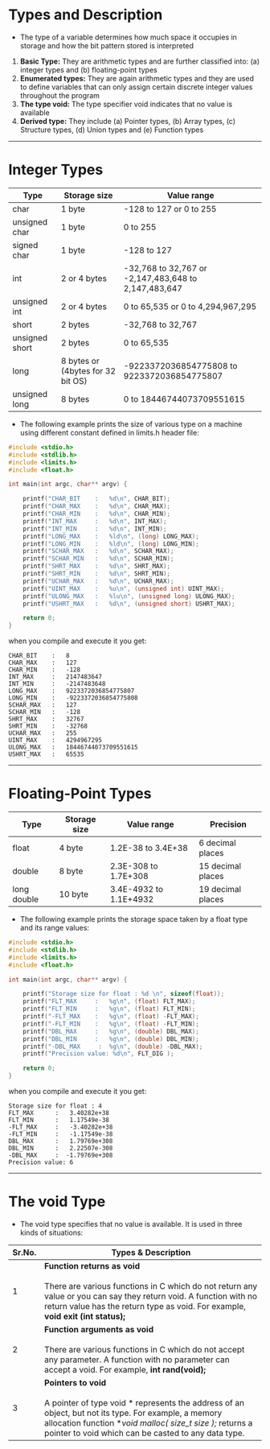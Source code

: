 # Types and Description

- The type of a variable determines how much space it occupies in storage and how the bit pattern stored is interpreted

1.  **Basic Type:** They are arithmetic types and are further classified into: (a) integer types and (b) floating-point types
2.  **Enumerated types:** They are again arithmetic types and they are used to define variables that can only assign certain discrete integer values throughout the program
3.  **The type void:** The type specifier void indicates that no value is available
4.  **Derived type:** They include (a) Pointer types, (b) Array types, (c) Structure types, (d) Union types and (e) Function types

* * *

# Integer Types

| Type | Storage size | Value range |
| --- | --- | --- |
| char | 1 byte | -128 to 127 or 0 to 255 |
| unsigned char | 1 byte | 0 to 255 |
| signed char | 1 byte | -128 to 127 |
| int | 2 or 4 bytes | -32,768 to 32,767 or -2,147,483,648 to 2,147,483,647 |
| unsigned int | 2 or 4 bytes | 0 to 65,535 or 0 to 4,294,967,295 |
| short | 2 bytes | -32,768 to 32,767 |
| unsigned short | 2 bytes | 0 to 65,535 |
| long | 8 bytes or (4bytes for 32 bit OS) | -9223372036854775808 to 9223372036854775807 |
| unsigned long | 8 bytes | 0 to 18446744073709551615 |

- The following example prints the size of various type on a machine using different constant defined in limits.h header file:

```c
#include <stdio.h>
#include <stdlib.h>
#include <limits.h>
#include <float.h>

int main(int argc, char** argv) {

    printf("CHAR_BIT    :   %d\n", CHAR_BIT);
    printf("CHAR_MAX    :   %d\n", CHAR_MAX);
    printf("CHAR_MIN    :   %d\n", CHAR_MIN);
    printf("INT_MAX     :   %d\n", INT_MAX);
    printf("INT_MIN     :   %d\n", INT_MIN);
    printf("LONG_MAX    :   %ld\n", (long) LONG_MAX);
    printf("LONG_MIN    :   %ld\n", (long) LONG_MIN);
    printf("SCHAR_MAX   :   %d\n", SCHAR_MAX);
    printf("SCHAR_MIN   :   %d\n", SCHAR_MIN);
    printf("SHRT_MAX    :   %d\n", SHRT_MAX);
    printf("SHRT_MIN    :   %d\n", SHRT_MIN);
    printf("UCHAR_MAX   :   %d\n", UCHAR_MAX);
    printf("UINT_MAX    :   %u\n", (unsigned int) UINT_MAX);
    printf("ULONG_MAX   :   %lu\n", (unsigned long) ULONG_MAX);
    printf("USHRT_MAX   :   %d\n", (unsigned short) USHRT_MAX);

    return 0;
}

```

when you compile and execute it you get:

```
CHAR_BIT    :   8
CHAR_MAX    :   127
CHAR_MIN    :   -128
INT_MAX     :   2147483647
INT_MIN     :   -2147483648
LONG_MAX    :   9223372036854775807
LONG_MIN    :   -9223372036854775808
SCHAR_MAX   :   127
SCHAR_MIN   :   -128
SHRT_MAX    :   32767
SHRT_MIN    :   -32768
UCHAR_MAX   :   255
UINT_MAX    :   4294967295
ULONG_MAX   :   18446744073709551615
USHRT_MAX   :   65535
```

* * *

# Floating-Point Types

| Type | Storage size | Value range | Precision |
| --- | --- | --- | --- |
| float | 4 byte | 1.2E-38 to 3.4E+38 | 6 decimal places |
| double | 8 byte | 2.3E-308 to 1.7E+308 | 15 decimal places |
| long double | 10 byte | 3.4E-4932 to 1.1E+4932 | 19 decimal places |

- The following example prints the storage space taken by a float type and its range values:

```c
#include <stdio.h>
#include <stdlib.h>
#include <limits.h>
#include <float.h>

int main(int argc, char** argv) {

    printf("Storage size for float : %d \n", sizeof(float));
    printf("FLT_MAX     :   %g\n", (float) FLT_MAX);
    printf("FLT_MIN     :   %g\n", (float) FLT_MIN);
    printf("-FLT_MAX    :   %g\n", (float) -FLT_MAX);
    printf("-FLT_MIN    :   %g\n", (float) -FLT_MIN);
    printf("DBL_MAX     :   %g\n", (double) DBL_MAX);
    printf("DBL_MIN     :   %g\n", (double) DBL_MIN);
    printf("-DBL_MAX     :  %g\n", (double) -DBL_MAX);
    printf("Precision value: %d\n", FLT_DIG );

    return 0;
}
```

when you compile and execute it you get:

```
Storage size for float : 4 
FLT_MAX      :   3.40282e+38
FLT_MIN      :   1.17549e-38
-FLT_MAX     :   -3.40282e+38
-FLT_MIN     :   -1.17549e-38
DBL_MAX      :   1.79769e+308
DBL_MIN      :   2.22507e-308
-DBL_MAX     :  -1.79769e+308
Precision value: 6

```

* * *

# The void Type

- The void type specifies that no value is available. It is used in three kinds of situations:

| Sr.No. | Types & Description |
| --- | --- |
| 1   | **Function returns as void**<br><br>There are various functions in C which do not return any value or you can say they return void. A function with no return value has the return type as void. For example,  **void exit (int status);** |
| 2   | **Function arguments as void**<br><br>There are various functions in C which do not accept any parameter. A function with no parameter can accept a void. For example,  **int rand(void);** |
| 3   | **Pointers to void**<br><br>A pointer of type void * represents the address of an object, but not its type. For example, a memory allocation function  **void *malloc( size_t size );**  returns a pointer to void which can be casted to any data type. |

